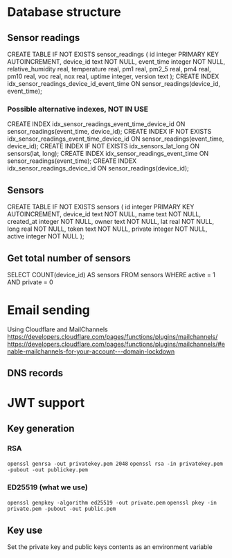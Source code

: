 # Database structure

## Sensor readings
CREATE TABLE IF NOT EXISTS sensor_readings (
  id integer PRIMARY KEY AUTOINCREMENT,
  device_id text NOT NULL,
  event_time integer NOT NULL,
  relative_humidity real,
  temperature real,
  pm1 real,
  pm2_5 real,
  pm4 real,
  pm10 real,
  voc real,
  nox real,
  uptime integer,
  version text
);
CREATE INDEX idx_sensor_readings_device_id_event_time ON sensor_readings(device_id, event_time);

### Possible alternative indexes, NOT IN USE
CREATE INDEX idx_sensor_readings_event_time_device_id ON sensor_readings(event_time, device_id);
CREATE INDEX IF NOT EXISTS idx_sensor_readings_event_time_device_id ON sensor_readings(event_time, device_id);
CREATE INDEX IF NOT EXISTS idx_sensors_lat_long ON sensors(lat, long);
CREATE INDEX idx_sensor_readings_event_time ON sensor_readings(event_time);
CREATE INDEX idx_sensor_readings_device_id ON sensor_readings(device_id);

## Sensors
CREATE TABLE IF NOT EXISTS sensors (
  id integer PRIMARY KEY AUTOINCREMENT,
  device_id text NOT NULL,
  name text NOT NULL,
  created_at integer NOT NULL,
  owner text NOT NULL,
  lat real NOT NULL,
  long real NOT NULL,
  token text NOT NULL,
  private integer NOT NULL,
  active integer NOT NULL
);

## Get total number of sensors
SELECT COUNT(device_id) AS sensors FROM sensors WHERE active = 1 AND private = 0

# Email sending
Using Cloudflare and MailChannels
https://developers.cloudflare.com/pages/functions/plugins/mailchannels/
https://developers.cloudflare.com/pages/functions/plugins/mailchannels/#enable-mailchannels-for-your-account---domain-lockdown
## DNS records


# JWT support

## Key generation
### RSA
```openssl genrsa -out privatekey.pem 2048```
```openssl rsa -in privatekey.pem -pubout -out publickey.pem```

### ED25519 (what we use)
```openssl genpkey -algorithm ed25519 -out private.pem```
```openssl pkey -in private.pem -pubout -out public.pem```

## Key use
Set the private key and public keys contents as an environment variable
